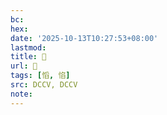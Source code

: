 ```yaml
---
bc:
hex:
date: '2025-10-13T10:27:53+08:00'
lastmod:
title: 􄍱
url: 􄍱
tags: [慆, 惂]
src: DCCV, DCCV
note:
---
```

